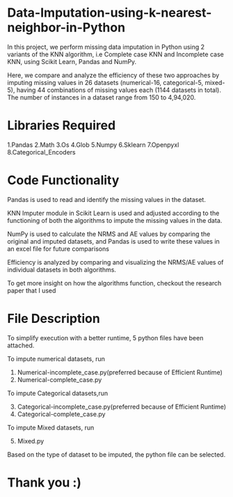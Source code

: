 # Data-Imputation-using-k-nearest-neighbor-in-Python
In this project, we perform missing data imputation in Python using 2 variants of the KNN algorithm, i.e Complete case KNN and Incomplete case KNN, using Scikit Learn, Pandas and NumPy.

Here, we compare and analyze the efficiency of these two approaches by imputing missing values in 26 datasets (numerical-16, categorical-5, mixed-5), having 44 combinations of missing values each (1144 datasets in total). The number of instances in a dataset range from 150 to 4,94,020.

# Libraries Required
1.Pandas
2.Math
3.Os
4.Glob
5.Numpy
6.Sklearn
7.Openpyxl
8.Categorical_Encoders

# Code Functionality

Pandas is used to read and identify the missing values in the dataset.

KNN Imputer module in Scikit Learn is used and adjusted according to the functioning of both the algorithms to impute the missing values in the data.

NumPy is used to calculate the NRMS and AE values by comparing the original and imputed datasets, and Pandas is used to write these values in an excel file for future comparisons

Efficiency is analyzed by comparing and visualizing the NRMS/AE values of individual datasets in both algorithms.

To get more insight on how the algorithms function, checkout the research paper that I used

# File Description

To simplify execution with a better runtime, 5 python files have been attached.

To impute numerical datasets, run

1. Numerical-incomplete_case.py(preferred because of Efficient Runtime)
2. Numerical-complete_case.py

To impute Categorical datasets,run

3. Categorical-incomplete_case.py(preferred because of Efficient Runtime)
4. Categorical-complete_case.py

To impute Mixed datasets, run

5. Mixed.py

Based on the type of dataset to be imputed, the python file can be selected.

# Thank you :)
